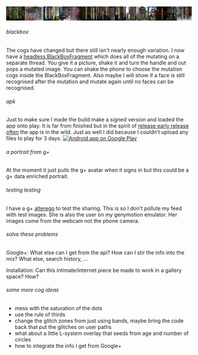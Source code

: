 ![strip.resized](../project_images/strip.resized.png?raw=true "strip.resized")
###### blackbox 
The cogs have changed but there still isn't nearly enough variation. I now have a [headless BlackBoxFragment](https://github.com/maiatoday/devart-template/blob/master/project_code/DevArt/app/src/main/java/za/co/maiatoday/devart/ui/BlackBoxFragment.java) which does all of the mutating on a separate thread. You give it a picture, shake it and turn the handle and out pops a mutated image. You can shake the phone to choose the mutation cogs inside the BlackBoxFragment. Also maybe I will show if a face is still recognised after the mutation and mutate again until no faces can be recognised. 

###### apk
Just to make sure I made the build make a signed version and loaded the app onto play. It is far from finished but in the spirit of [release early release often](http://en.wikipedia.org/wiki/Release_early,_release_often) the app is in the wild. Just as well I did because I couldn't upload any files to play for 3 days. 
<a href="https://play.google.com/store/apps/details?id=za.co.maiatoday.devart">
  <img alt="Android app on Google Play"
       src="https://developer.android.com/images/brand/en_app_rgb_wo_45.png" />
</a>

###### a portrait from g+
At the moment it just pulls the g+ avatar when it signs in but this could be a g+ data enriched portrait.

###### testing testing
I have a g+ [alterego](https://plus.google.com/109493599093504543719/posts) to test the sharing. This is so I don't pollute my feed with test images. She is also the user on my genymotion emulator. Her images come from the webcam not the phone camera.

###### solve these problems
Google+: What else can I get from the api? How can I stir the info into the mix? What else, search history, ...

Installation: Can this intimate/internet piece be made to work in a gallery space? How?

###### some more cog ideas
 * mess with the saturation of the dots
 * use the rule of thirds
 * change the glitch zones from just using bands, maybe bring the code back that put the glitches on user paths
 * what about a little L-system overlay that seeds from age and number of circles
 * how to integrate the info I get from Google+



